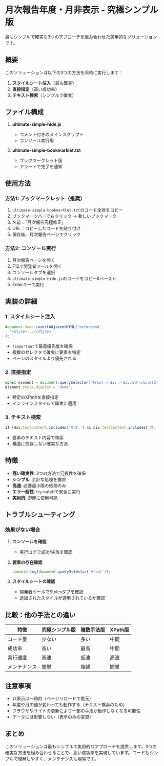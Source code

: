 # 月次報告年度・月非表示 - 究極シンプル版

最もシンプルで確実な3つのアプローチを組み合わせた実用的なソリューションです。

## 概要

このソリューションは以下の3つの方法を同時に実行します：

1. **スタイルシート注入**（最も確実）
2. **直接指定**（高い成功率）
3. **テキスト検索**（シンプルで確実）

## ファイル構成

1. **ultimate-simple-hide.js**
   - コメント付きのメインスクリプト
   - コンソール実行用

2. **ultimate-simple-bookmarklet.txt**
   - ブックマークレット版
   - アラートで完了を通知

## 使用方法

### 方法1: ブックマークレット（推奨）

1. `ultimate-simple-bookmarklet.txt`のコード全体をコピー
2. ブックマークバーで右クリック → 新しいブックマーク
3. 名前：「月次報告究極修正」
4. URL：コピーしたコードを貼り付け
5. 保存後、月次報告ページでクリック

### 方法2: コンソール実行

1. 月次報告ページを開く
2. F12で開発者ツールを開く
3. コンソールタブを選択
4. `ultimate-simple-hide.js`のコードをコピー&ペースト
5. Enterキーで実行

## 実装の詳細

### 1. スタイルシート注入
```javascript
document.head.insertAdjacentHTML('beforeend', 
  '<style>...</style>'
);
```
- `!important`で最高優先度を確保
- 複数のセレクタで確実に要素を特定
- ページのスタイルより優先される

### 2. 直接指定
```javascript
const element = document.querySelector('#root > div > div:nth-child(2) > main > div > div:first-child');
element.style.display = 'none';
```
- 特定のXPathを直接指定
- インラインスタイルで確実に適用

### 3. テキスト検索
```javascript
if (div.textContent.includes('年度:') && div.textContent.includes('月:'))
```
- 要素のテキスト内容で検索
- 構造に依存しない確実な方法

## 特徴

- **高い確実性**: 3つの方法で冗長性を確保
- **シンプル**: 余計な処理を排除
- **高速**: 必要最小限の処理のみ
- **エラー耐性**: try-catchで安全に実行
- **実用的**: 即座に使用可能

## トラブルシューティング

### 効果がない場合

1. **コンソールを確認**
   - 実行ログで成功/失敗を確認
   
2. **要素の存在確認**
   ```javascript
   console.log(document.querySelector('#root'));
   ```

3. **スタイルシートの確認**
   - 開発者ツールでStylesタブを確認
   - 追加されたスタイルが適用されているか確認

## 比較：他の手法との違い

| 特徴 | 究極シンプル版 | 複数手法版 | XPath版 |
|-----|-------------|-----------|---------|
| コード量 | 少ない | 多い | 中間 |
| 成功率 | 高い | 最高 | 中間 |
| 実行速度 | 高速 | 低速 | 高速 |
| メンテナンス | 簡単 | 複雑 | 簡単 |

## 注意事項

- 非表示は一時的（ページリロードで復元）
- 年度や月の値が変わっても動作する（テキスト検索のため）
- ブラウザやサイトの更新により一部の手法が動作しなくなる可能性
- データには影響しない（表示のみの変更）

## まとめ

このソリューションは最もシンプルで実用的なアプローチを提供します。3つの確実な方法を組み合わせることで、高い成功率を実現しています。コードもシンプルで理解しやすく、メンテナンスも容易です。